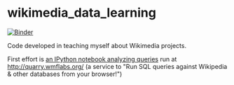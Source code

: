 # wikimedia_data_learning

[![Binder](http://mybinder.org/badge.svg)](http://mybinder.org:/repo/rdhyee/wikimedia_data_learning)

Code developed in teaching myself about Wikimedia projects.

First effort is [an IPython notebook analyzing queries](https://github.com/rdhyee/wikimedia_data_learning/blob/master/Exploring%20Quarry%2C%20a%20Service%20to%20Run%20SQL%20Queries%20against%20Wikipedia.ipynb) run at <http://quarry.wmflabs.org/> (a service to "Run SQL queries against Wikipedia & other databases from your browser!")
